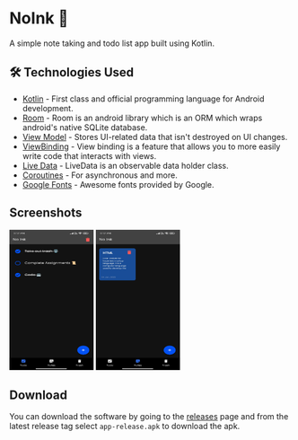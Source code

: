 # NoInk 📝
A simple note taking and todo list app built using Kotlin.

## 🛠️ Technologies Used

- [Kotlin](https://kotlinlang.org/) - First class and official programming language for Android development.
- [Room](https://developer.android.com/jetpack/androidx/releases/room) - Room is an android library which is an ORM which wraps android's native SQLite database.
- [View Model](https://developer.android.com/topic/libraries/architecture/viewmodel) - Stores UI-related data that isn't destroyed on UI changes.
- [ViewBinding](https://developer.android.com/topic/libraries/view-binding) - View binding is a feature that allows you to more easily write code that interacts with views.
- [Live Data](https://developer.android.com/topic/libraries/architecture/livedata) -  LiveData is an observable data holder class.
- [Coroutines](https://kotlinlang.org/docs/reference/coroutines-overview.html) - For asynchronous and more.
- [Google Fonts](https://fonts.google.com) - Awesome fonts provided by Google.


## Screenshots
<img style="width:150px; height:250px;" src="screenshots/screenshot1.jpg"/> <img style="width:150px; height:250px;" src="screenshots/screenshot2.jpg"/>

## Download
You can download the software by going to the [releases](https://github.com/thatsmanmeet/NoInk/releases/) page and from the latest release tag select `app-release.apk` to download the apk.
